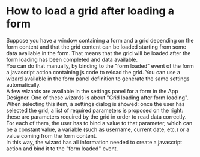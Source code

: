 # How to load a grid after loading a form

Suppose you have a window containing a form and a grid depending on the form content and that the grid content can be loaded starting from some data available in the form. That means that the grid will be loaded after the form loading has been completed and data available.  
You can do that manually, by binding to the "form loaded" event of the form a javascript action containing js code to reload the grid. You can use a wizard available in the form panel definition to generate the same settings automatically.  
A few wizards are available in the settings panel for a form in the App Designer. One of these wizards is about "Grid loading after form loading". When selecting this item, a settings dialog is showed: once the user has selected the grid, a list of required parameters is proposed on the right: these are parameters required by the grid in order to read data correctly.  
For each of them, the user has to bind a value to that parameter, which can be a constant value, a variable \(such as username, current date, etc.\) or a value coming from the form content.  
In this way, the wizard has all information needed to create a javascript action and bind it to the "form loaded" event.

